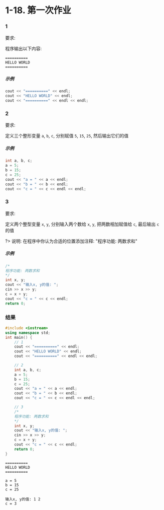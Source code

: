 # 1-18. 第一次作业

### 1

要求:

程序输出以下内容:

```text
==========
HELLO WORLD
==========
```

##### 示例

```cpp
cout << "==========" << endl;
cout << "HELLO WORLD" << endl;
cout << "==========" << endl << endl;
```

### 2

要求:

定义三个整形变量 `a`, `b`, `c`, 分别赋值 `5`, `15`, `25`, 然后输出它们的值

##### 示例

```cpp
int a, b, c;
a = 5;
b = 15;
c = 25;
cout << "a = " << a << endl;
cout << "b = " << b << endl;
cout << "c = " << c << endl << endl;
```

### 3

要求:

定义两个整型变量 `x`, `y`, 分别输入两个数给 `x`, `y`, 把两数相加赋值给 `c`, 最后输出 `c` 的值

?> 说明: 在程序中你认为合适的位置添加注释: "程序功能: 两数求和"

##### 示例

```cpp
/*
程序功能: 两数求和
*/
int x, y;
cout << "输入x, y的值: ";
cin >> x >> y;
c = x + y;
cout << "c = " << c << endl;
return 0;
```

### 结果

```cpp
#include <iostream>
using namespace std;
int main() {
    // 1
    cout << "==========" << endl;
    cout << "HELLO WORLD" << endl;
    cout << "==========" << endl << endl;

    // 2
    int a, b, c;
    a = 5;
    b = 15;
    c = 25;
    cout << "a = " << a << endl;
    cout << "b = " << b << endl;
    cout << "c = " << c << endl << endl;

    // 3
    /*
    程序功能: 两数求和
    */
    int x, y;
    cout << "输入x, y的值: ";
    cin >> x >> y;
    c = x + y;
    cout << "c = " << c << endl;
    return 0;
}
```

```output
==========
HELLO WORLD
==========

a = 5
b = 15
c = 25

输入x, y的值: 1 2
c = 3
```